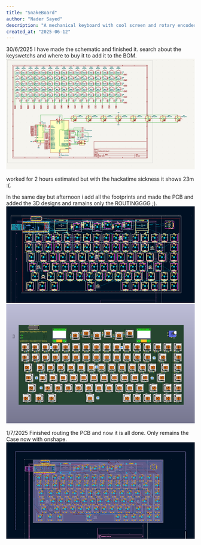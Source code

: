 ```yaml
---
title: "SnakeBoard"
author: "Nader Sayed"
description: "A mechanical keyboard with cool screen and rotary encoders and more..."
created_at: "2025-06-12"
---
```

30/6/2025
I have made the schematic and finished it. search about the keyswetchs and where to buy it to add it to the BOM.
![alt text](image.png)

worked for 2 hours estimated but with the hackatime sickness it shows 23m :(.

In the same day but afternoon i add all the footprints and made the PCB and added the 3D designs and ramains only the ROUTINGGGG ;).
![alt text](image-1.png)
![alt text](image-2.png)

1/7/2025
Finished routing the PCB and now it is all done. Only remains the Case now with onshape.
![alt text](image-3.png)